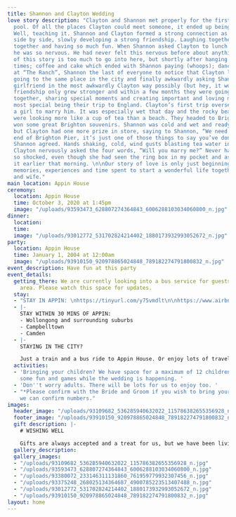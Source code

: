 ```yaml
---
title: Shannon and Clayton Wedding
love story description: "Clayton and Shannon met properly for the first time in the
  pool. Of all the places Clayton could meet someone, it ended up being while swimming.
  Well, teaching it. Shannon and Clayton formed a strong connection as they taught
  side by side, slowly developing a strong friendship. Laughing together, teaching
  together and having so much fun. When Shannon asked Clayton to lunch with some friends,
  he was so nervous. He had never felt this nervous before about anything. Every detail
  of this story is too much to go into here, but shortly after hanging out a few more
  times; coffee and cake which ended with Shannon paying (whoops); dancing together
  at “The Ranch”, Shannon the last of everyone to notice that Clayton liked her; coincidentally
  going to the same place in the city and finally awkwardly asking Shannon to be Clayton’s
  girlfriend in the most awkwardly Clayton way possibly (but hey, it worked). Their
  friendship only grew stronger and within a few months they were going on holidays
  together, sharing special moments and creating important and loving memories. \n\nThe
  most special being their trip to England. Clayton’s first trip overseas and he asks
  a girl to marry him. It was especially wet that day and the rocky beaches of Brighton
  were looking more like a cup of tea than a beach. They headed to Brighton pier and
  won some great Brighton souvenirs. Shannon was cold and wet and ready to go to lunch,
  but Clayton had one more prize in store, saying to Shannon, “We need to see the
  end of Brighton Pier, it’s just one of those things to say you’ve done it”. Hesitantly,
  Shannon agreed. Hands shaking, cold, wind gusts blasting tea water in our faces,
  Clayton nervously asked the four words, “Will you marry me?” Never had Shannon been
  so shocked, even though she had seen the ring box in my pocket and asked all about
  it earlier that morning. \n\nOur story of love is only just beginning. Some beautiful
  memories, experiences and time spent to start a wonderful life together as husband
  and wife."
main location: Appin House
ceremony:
  location: Appin House
  time: October 3, 2020 at 1:45pm
  image: "/uploads/93593473_628807274364843_6006288103034060800_n.jpg"
dinner:
  location: 
  time: 
  image: "/uploads/93012772_531702824214402_1880173932993052672_n.jpg"
party:
  location: Appin House
  time: January 1, 2004 at 12:00am
  image: "/uploads/93910150_920978865024848_789182274791800832_n.jpg"
event_description: Have fun at this party
event_details:
  getting_there: We are currently looking into a bus service for guests from the Campbelltown
    area. Please watch this space for updates.
  stay:
  - "STAY IN APPIN: \nhttps://tinyurl.com/y75vmdlt\n\nhttps://www.airbnb.com.au/s/Appin--Australia"
  - |-
    STAY WITHIN 30 MINS OF APPIN:
    - Wollongong and surrounding suburbs
    - Campbelltown
    - Camden
  - |-
    STAYING IN THE CITY?

    Just a train and a bus ride to Appin House. Or enjoy lots of travel options Sydney has to offer.
  activities:
  - 'Bringing your children? We have space for a maximum of 12 children* to join in
    some fun and games while the wedding is happening. '
  - 'Don''t worry adults. There will be lots for us to enjoy too. '
  - "*Please confirm with the Bride and Groom if you wish to bring your children so
    we can confirm numbers."
images:
  header_image: "/uploads/93109682_536285940632022_115786382655356928_n.jpg"
  footer_image: "/uploads/93910150_920978865024848_789182274791800832_n.jpg"
  gift description: |-
    # WISHING WELL

    Gifts are always accepted and a treat for us, but we have been living together for 3 years, plus. So all we ask is for you to bring yourselves, and make a donation into our WISHING WELL!
  gallery_description: 
  gallery_images:
  - "/uploads/93109682_536285940632022_115786382655356928_n.jpg"
  - "/uploads/93593473_628807274364843_6006288103034060800_n.jpg"
  - "/uploads/93380072_233146311131860_761959779932307456_n.jpg"
  - "/uploads/93375248_268025134364687_4900785223513407488_n.jpg"
  - "/uploads/93012772_531702824214402_1880173932993052672_n.jpg"
  - "/uploads/93910150_920978865024848_789182274791800832_n.jpg"
layout: home
---
```



